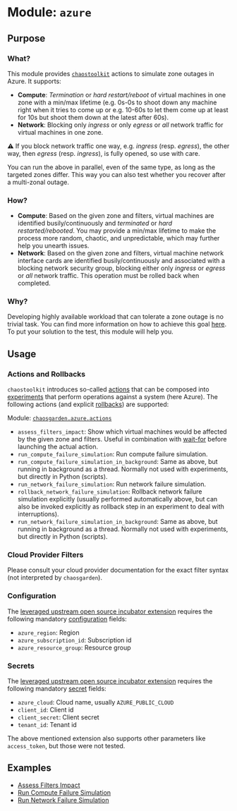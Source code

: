 # **Module: `azure`**

## Purpose

### What?

This module provides [`chaostoolkit`](https://chaostoolkit.org) actions to simulate zone outages in Azure. It supports:

- **Compute**: *Termination* or *hard restart/reboot* of virtual machines in one zone with a min/max lifetime (e.g. 0s-0s to shoot down any machine right when it tries to come up or e.g. 10-60s to let them come up at least for 10s but shoot them down at the latest after 60s).
- **Network**: Blocking only *ingress* or only *egress* or *all* network traffic for virtual machines in one zone.

:warning: If you block network traffic one way, e.g. *ingress* (resp. *egress*), the other way, then *egress* (resp. *ingress*), is fully opened, so use with care.

You can run the above in parallel, even of the same type, as long as the targeted zones differ. This way you can also test whether you recover after a multi-zonal outage.

### How?

- **Compute**: Based on the given zone and filters, virtual machines are identified busily/continuously and *terminated* or *hard restarted/rebooted*. You may provide a min/max lifetime to make the process more random, chaotic, and unpredictable, which may further help you unearth issues.
- **Network**: Based on the given zone and filters, virtual machine network interface cards are identified busily/continuously and associated with a blocking network security group, blocking either only *ingress* or *egress* or *all* network traffic. This operation must be rolled back when completed.

### Why?

Developing highly available workload that can tolerate a zone outage is no trivial task. You can find more information on how to achieve this goal [here](https://github.com/gardener/gardener/blob/master/docs/usage/high-availability/shoot_high_availability_best_practices.md). To put your solution to the test, this module will help you.

## Usage

### Actions and Rollbacks

`chaostoolkit` introduces so-called [actions](https://chaostoolkit.org/reference/api/experiment/#action) that can be composed into [experiments](https://chaostoolkit.org/reference/api/experiment/#experiment) that perform operations against a system (here Azure). The following actions (and explicit [rollbacks](https://chaostoolkit.org/reference/api/experiment/#rollbacks)) are supported:

Module: [`chaosgarden.azure.actions`](/chaosgarden/azure/actions.py)

- `assess_filters_impact`: Show which virtual machines would be affected by the given zone and filters. Useful in combination with [wait-for](/docs/human/readme.md) before launching the actual action.
- `run_compute_failure_simulation`: Run compute failure simulation.
- `run_compute_failure_simulation_in_background`: Same as above, but running in background as a thread. Normally not used with experiments, but directly in Python (scripts).
- `run_network_failure_simulation`: Run network failure simulation.
- `rollback_network_failure_simulation`: Rollback network failure simulation explicitly (usually performed automatically above, but can also be invoked explicitly as rollback step in an experiment to deal with interruptions).
- `run_network_failure_simulation_in_background`: Same as above, but running in background as a thread. Normally not used with experiments, but directly in Python (scripts).

### Cloud Provider Filters

Please consult your cloud provider documentation for the exact filter syntax (not interpreted by `chaosgarden`).

### Configuration

The [leveraged upstream open source incubator extension](https://github.com/chaostoolkit-incubator/chaostoolkit-azure/tree/master/chaosazure) requires the following mandatory [configuration](https://chaostoolkit.org/reference/api/experiment/#configuration) fields:

- `azure_region`: Region
- `azure_subscription_id`: Subscription id
- `azure_resource_group`: Resource group

### Secrets

The [leveraged upstream open source incubator extension](https://github.com/chaostoolkit-incubator/chaostoolkit-azure/tree/master/chaosazure) requires the following mandatory [secret](https://chaostoolkit.org/reference/api/experiment/#secrets) fields:

- `azure_cloud`: Cloud name, usually `AZURE_PUBLIC_CLOUD`
- `client_id`: Client id
- `client_secret`: Client secret
- `tenant_id`: Tenant id

The above mentioned extension also supports other parameters like `access_token`, but those were not tested.

## Examples

- [Assess Filters Impact](/docs/azure/assess-filters-impact.json)
- [Run Compute Failure Simulation](/docs/azure/run-compute-failure-simulation.json)
- [Run Network Failure Simulation](/docs/azure/run-network-failure-simulation.json)
